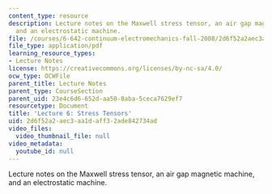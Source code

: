 ```yaml
---
content_type: resource
description: Lecture notes on the Maxwell stress tensor, an air gap magnetic machine,
  and an electrostatic machine.
file: /courses/6-642-continuum-electromechanics-fall-2008/2d6f52a2aec3aa1daff32ade842734ad_lec06_f08.pdf
file_type: application/pdf
learning_resource_types:
- Lecture Notes
license: https://creativecommons.org/licenses/by-nc-sa/4.0/
ocw_type: OCWFile
parent_title: Lecture Notes
parent_type: CourseSection
parent_uid: 23e4c6d6-652d-aa50-8aba-5ceca7629ef7
resourcetype: Document
title: 'Lecture 6: Stress Tensors'
uid: 2d6f52a2-aec3-aa1d-aff3-2ade842734ad
video_files:
  video_thumbnail_file: null
video_metadata:
  youtube_id: null
---
```

Lecture notes on the Maxwell stress tensor, an air gap magnetic machine, and an electrostatic machine.